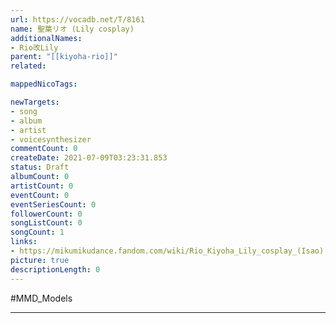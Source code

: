 ```yaml
---
url: https://vocadb.net/T/8161
name: 聖葉リオ (Lily cosplay)
additionalNames: 
- Rio改Lily
parent: "[[kiyoha-rio]]"
related:

mappedNicoTags:

newTargets:
- song
- album
- artist
- voicesynthesizer
commentCount: 0
createDate: 2021-07-09T03:23:31.853
status: Draft
albumCount: 0
artistCount: 0
eventCount: 0
eventSeriesCount: 0
followerCount: 0
songListCount: 0
songCount: 1
links: 
- https://mikumikudance.fandom.com/wiki/Rio_Kiyoha_Lily_cosplay_(Isao)
picture: true
descriptionLength: 0
---
```


#MMD_Models



---

